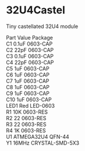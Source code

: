 # 32U4Castel
Tiny castellated 32U4 module


Part	Value	      Package  
C1	  0.1uF		    0603-CAP  
C2	  22pF		    0603-CAP  
C3	  0.1uF		    0603-CAP  
C4	  22pF		    0603-CAP  
C5	  1uF		      0603-CAP  
C6	  1uF		      0603-CAP  
C7	  1uF		      0603-CAP  
C8	  1uF		      0603-CAP  
C9	  1uF		      0603-CAP  
C10	  1uF		      0603-CAP  
LED1	Red		      LED-0603  
R1	  10K		      0603-RES  
R2	  22		      0603-RES  
R3	  22		      0603-RES  
R4	  1K		      0603-RES  
U1	  ATMEGA32U4	QFN-44  
Y1	  16MHz		    CRYSTAL-SMD-5X3  
